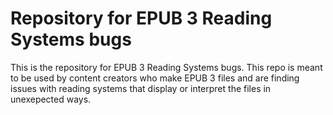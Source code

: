 
# Repository for EPUB 3 Reading Systems bugs

This is the repository for EPUB 3 Reading Systems bugs. This repo is meant to be used by content creators who make EPUB 3 files and are finding issues with reading systems that display or interpret the files in unexepected ways. 
